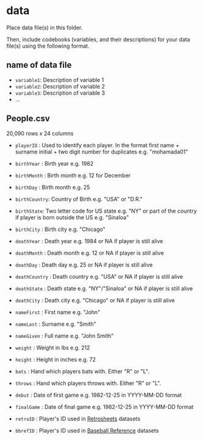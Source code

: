 # data

Place data file(s) in this folder.

Then, include codebooks (variables, and their descriptions) for your data file(s)
using the following format.

## name of data file

- `variable1`: Description of variable 1
- `variable2`: Description of variable 2
- `variable3`: Description of variable 3
- ...

## People.csv

20,090 rows x 24 columns

- `playerID` : Used to identify each player. In the format first name +
               surname initial + two digit number for duplicates e.g. "mohamada01"

- `birthYear` : Birth year e.g. 1982

- `birthMonth` : Birth month e.g. 12 for December

- `birthDay` : Birth month e.g. 25

- `birthCountry`: Country of Birth e.g. "USA" or "D.R."

- `birthState`: Two letter code for US state e.g. "NY" or part of the country if
                player is born outside the US e.g. "Sinaloa"

- `birthCity` : Birth city e.g. "Chicago"

- `deathYear` : Death year e.g. 1984 or NA if player is still alive

- `deathMonth` : Death month e.g. 12 or NA if player is still alive

- `deathDay` : Death day e.g. 25 or NA if player is still alive

- `deathCountry` : Death country e.g. "USA" or NA if player is still alive

- `deathState` : Death state e.g. "NY"/"Sinaloa" or NA if player is still alive

- `deathCity` : Death city e.g. "Chicago" or NA if player is still alive

- `nameFirst` : First name e.g. "John"

- `nameLast` : Surname e.g. "Smith"

- `nameGiven` : Full name e.g. "John Smith"

- `weight` : Weight in lbs e.g. 212

- `height` : Height in inches e.g. 72

- `bats` : Hand which players bats with. Either "R" or "L".

- `throws` : Hand which players throws with. Either "R" or "L". 

- `debut` : Date of first game e.g. 1982-12-25 in YYYY-MM-DD format

- `finalGame` : Date of final game e.g. 1982-12-25 in YYYY-MM-DD format

- `retroID` : Player's ID used in [Retrosheets](https://www.retrosheet.org/) datasets

- `bbrefID` : Player's ID used in [Baseball Reference](https://www.baseball-reference.com/) datasets
